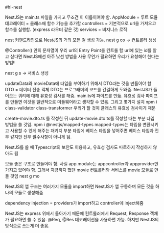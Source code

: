 #hi-nest

NestJS는 main.ts 파일을 가지고 무조건 이 이름이여야 함.
AppModule = 루트 모듈
데코레이터 = 클래스에 함수 기능을 추가함
controllers = 기본적으로 url을 가져오고 함수를 실행함. (express 라우터 같은 것)
services = 비지니스 로직

nest 커맨드라인으로 NestJS의 거의 모든 걸 생성 가능.
nest g co -> 컨트롤러 생성

@Controller() 안의 문자열이 우리 url의 Entry Point를 컨트롤 함
url에 있는 id를 알고 싶다면 NestJS에선 아주 낯선 방법을 사용
무언가 필요하면 우리가 요청해야 한다는 방법!!

nest g s -> 서비스 생성

updateData와 movieData에 타입을 부여하기 위해서 DTO라는 것을 만들어야 함
DTO = 데이터 전송 객체
DTO는 프로그래머의 코드를 간결하게 도와줌. NestJS가 들어오는 쿼리에 대해 유효성 검사를 해줌.
main.ts에 파이프를 만듦. 유효성 검사 파이프를 만들면 이것을 일반적으로 미들웨어라고 생각할 수 있음.
그리고 몇가지 설치 
npm i class-validator class-transformer
우리가 할 것이 클래스의 유효성 검사이기 때문

create-movie.dto.ts 를 작성한 뒤 update-movie.dto.ts를 작성할 때는 부분 타입 방법을 쓸 것임.
npm i @nestjs/mapped-types
mapped-types는 타입을 변환시키고 사용할 수 있게 해주는 패키지
부분 타입에 베이스 타입을 넣어주면 베이스 타입과 전부 같지만 전부 필수사항이 아니게 됨.

NestJS를 쓸 때 Typescript의 보안도 이용하고, 유효성 검사도 따로하지 작성하지 않아도 됨

모듈 좋은 구조로 만들어야 함. 사실 app.module는 appcontroller과 appprovider만 가지고 있어야 함. 그래서 지금까지 했던 movie 컨트롤러와 서비스를 movie 모듈로 만들 것임
nest g mo

NestJS의 앱 구조는 여러가지 모듈을 import하면 NestJS가 앱 구동하며 모든 것을 하나의 모듈로 생성해줌

dependency injection = providers가 import하고 controller에 inject해줌

NestJS는 express 위에서 돌아가기 때문에 컨트롤러에서 Request, Response 객체가 필요하면 쓸 수 있음. @Req, @Res 데코래이션을 사용하면 가능. 하지만 NestJS의 방식으로 쓰는게 더 좋음.